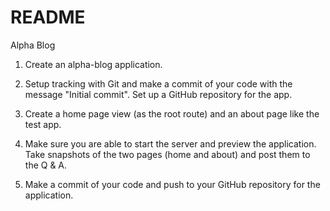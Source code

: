 # README
Alpha Blog

1. Create an alpha-blog application.

2. Setup tracking with Git and make a commit of your code with the message "Initial commit". Set up a GitHub repository for the app.

3. Create a home page view (as the root route) and an about page like the test app.

4. Make sure you are able to start the server and preview the application. Take snapshots of the two pages (home and about) and post them to the Q & A.

5. Make a commit of your code and push to your GitHub repository for the application.
